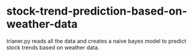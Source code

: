 # stock-trend-prediction-based-on-weather-data

trianer.py reads all the data and creates a naive bayes model to predict stock trends based on weather data.
